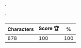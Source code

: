 `<dl class="h-[300px] bg-[#f1f5f9] pt-[30px] pl-20">

  <dt class="size-60 bg-[#94a3b8] rounded-[60px]">
    <dl class="size-full flex justify-center items-center relative">
      <p class="absolute z-10 top-14 size-32 bg-[#94a3b8] rounded-full border-[#334155] border-[32px]"></p>
      <dt class="size-40 relative">
        <p class="absolute left-16 w-8 h-40 bg-[#334155] rounded-lg"></p>
        <p class="absolute left-16 w-8 h-40 bg-[#334155] rounded-lg rotate-45"></p>
        <p class="absolute left-16 w-8 h-40 bg-[#334155] rounded-lg rotate-90"></p>
        <p class="absolute left-16 w-8 h-40 bg-[#334155] rounded-lg -rotate-45"></p>
      </dt>
    </dl>
  </dt>
</dl>`

| Characters | Score 🏆 | %   |
| ---------- | -------- | --- |
| 678        | 100      | 100 |

